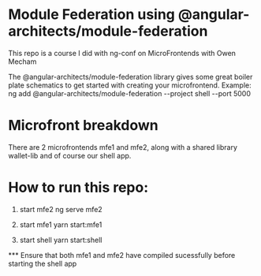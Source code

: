 # Module Federation using @angular-architects/module-federation


This repo is a course I did with ng-conf on MicroFrontends with Owen Mecham

The @angular-architects/module-federation library gives some great boiler plate schematics to get started with creating your microfrontend.
Example:
ng add @angular-architects/module-federation --project shell --port 5000

# Microfront breakdown

There are 2 microfrontends mfe1 and mfe2, along with a shared library wallet-lib and of course our shell app.
# How to run this repo:

1. start mfe2
   ng serve mfe2

2. start mfe1
   yarn start:mfe1

3. start shell
   yarn start:shell

  *** Ensure that both mfe1 and mfe2 have compiled sucessfully before starting the shell app



